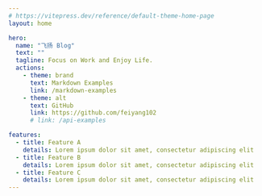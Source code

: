 ```yaml
---
# https://vitepress.dev/reference/default-theme-home-page
layout: home

hero:
  name: "飞扬 Blog"
  text: ""
  tagline: Focus on Work and Enjoy Life.
  actions:
    - theme: brand
      text: Markdown Examples
      link: /markdown-examples
    - theme: alt
      text: GitHub
      link: https://github.com/feiyang102
      # link: /api-examples

features:
  - title: Feature A
    details: Lorem ipsum dolor sit amet, consectetur adipiscing elit
  - title: Feature B
    details: Lorem ipsum dolor sit amet, consectetur adipiscing elit
  - title: Feature C
    details: Lorem ipsum dolor sit amet, consectetur adipiscing elit
---
```


